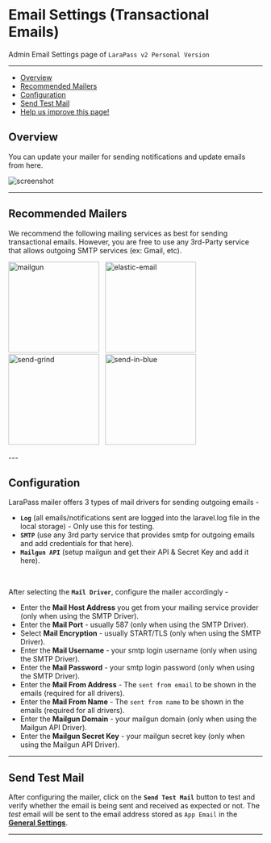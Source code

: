 # Email Settings (Transactional Emails)

Admin Email Settings page of `LaraPass v2 Personal Version`

---

- [Overview](#overview)
- [Recommended Mailers](#recommended)
- [Configuration](#configuration)
- [Send Test Mail](#test)
- [<a href="https://github.com/larapass/docs/edit/master/resources/docs/personal/admin/email-settings.md" target="_blank"><i class="fa fa-edit"></i> Help us improve this page!</a>](#)

<a name="overview"></a>
## Overview

You can update your mailer for sending notifications and update emails from here.

![screenshot](/screenshots/admin/settings/email-1.png)

---

<a name="recommended"></a>
## Recommended Mailers

We recommend the following mailing services as best for sending transactional emails. However, you are free to use any 3rd-Party service that allows outgoing SMTP services (ex: Gmail, etc).

<p float="left">
  <a href="https://refs.spargon.net/mailgun"><img src="/brands/mg_logo.png" width="180" alt="mailgun"/></a> &nbsp;
  <a href="https://refs.spargon.net/elastic-email"><img src="/brands/ee_logo.png" width="180" alt="elastic-email"/></a> &nbsp;
  <a href="https://refs.spargon.net/send-grid"><img src="/brands/sg_logo.png" width="180" alt="send-grind"/></a> &nbsp;
  <a href="https://refs.spargon.net/send-in-blue"><img src="/brands/sib_logo.png" width="180" alt="send-in-blue"/></a>
</p>
---

<a name="configuration"></a>
## Configuration

LaraPass mailer offers 3 types of mail drivers for sending outgoing emails - 
+ **`Log`** (all emails/notifications sent are logged into the laravel.log file in the local storage) - Only use this for testing.
+ **`SMTP`** (use any 3rd party service that provides smtp for outgoing emails and add credentials for that here).
+ **`Mailgun API`** (setup mailgun and get their API & Secret Key and add it here).  
<br/>

After selecting the **`Mail Driver`**, configure the mailer accordingly - 

+ Enter the **Mail Host Address** you get from your mailing service provider (only when using the SMTP Driver).
+ Enter the **Mail Port** - usually 587 (only when using the SMTP Driver).
+ Select **Mail Encryption** - usually START/TLS (only when using the SMTP Driver).
+ Enter the **Mail Username** - your smtp login username (only when using the SMTP Driver).
+ Enter the **Mail Password** - your smtp login password (only when using the SMTP Driver).
+ Enter the **Mail From Address** - The `sent from email` to be shown in the emails (required for all drivers).
+ Enter the **Mail From Name** - The `sent from name` to be shown in the emails (required for all drivers).
+ Enter the **Mailgun Domain** - your mailgun domain (only when using the Mailgun API Driver).
+ Enter the **Mailgun Secret Key** - your mailgun secret key (only when using the Mailgun API Driver).

---

<a name="test"></a>
## Send Test Mail

After configuring the mailer, click on the **`Send Test Mail`** button to test and verify whether the email is being sent and received as expected or not. The *test* email will be sent to the email address stored as `App Email` in the [**General Settings**](general-settings).

---
<br />
<larecipe-feedback message="Thankyou for your feedback!">
</larecipe-feedback>  

